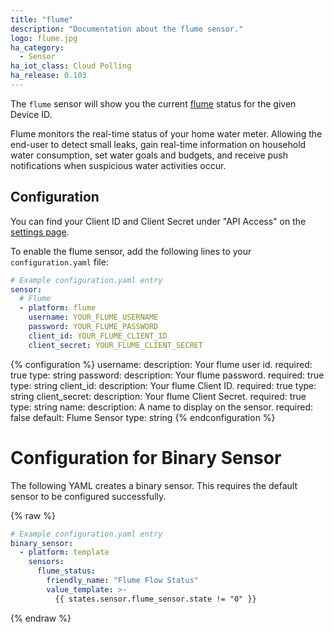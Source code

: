 ```yaml
---
title: "flume"
description: "Documentation about the flume sensor."
logo: flume.jpg
ha_category:
  - Sensor
ha_iot_class: Cloud Polling
ha_release: 0.103
---
```


The `flume` sensor will show you the current [flume](https://portal.flumetech.com/) status for the given Device ID.

Flume monitors the real-time status of your home water meter. Allowing the end-user to detect small leaks, gain real-time information on household water consumption, set water goals and budgets, and receive push notifications when suspicious water activities occur. 

## Configuration

You can find your Client ID and Client Secret under "API Access" on the [settings page](https://portal.flumetech.com/#settings). 

To enable the flume sensor, add the following lines to your `configuration.yaml` file:

```yaml
# Example configuration.yaml entry
sensor:
  # Flume
  - platform: flume
    username: YOUR_FLUME_USERNAME
    password: YOUR_FLUME_PASSWORD
    client_id: YOUR_FLUME_CLIENT_ID
    client_secret: YOUR_FLUME_CLIENT_SECRET
```

{% configuration %}
username:
  description: Your flume user id.
  required: true
  type: string
password:
  description: Your flume password.
  required: true
  type: string
client_id:
  description: Your flume Client ID.
  required: true
  type: string
client_secret:
  description: Your flume Client Secret.
  required: true
  type: string
name:
  description: A name to display on the sensor.
  required: false
  default: Flume Sensor
  type: string
{% endconfiguration %}

# Configuration for Binary Sensor

The following YAML creates a binary sensor. This requires the default sensor to be configured successfully.

{% raw %}

```yaml
# Example configuration.yaml entry
binary_sensor:
  - platform: template
    sensors:
      flume_status:
        friendly_name: "Flume Flow Status"
        value_template: >-
          {{ states.sensor.flume_sensor.state != "0" }}
```

{% endraw %}

